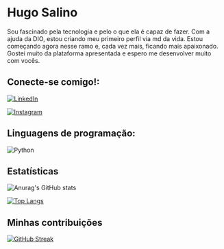 # Hugo Salino

Sou fascinado pela tecnologia e pelo o que ela é capaz de fazer. Com a ajuda da DIO, estou criando meu primeiro perfil via md da vida. Estou começando agora nesse ramo e, cada vez mais, ficando mais apaixonado. 
Gostei muito da plataforma apresentada e espero me desenvolver muito com vocês.

## Conecte-se comigo!:

[![LinkedIn](https://img.shields.io/badge/LinkedIn-000?style=for-the-badge&logo=linkedin&logoColor=0E76A8)](https://br.linkedin.com/in/hugo-salino-634a9028a) 

[![Instagram](https://img.shields.io/badge/Instagram-000?style=for-the-badge&logo=instagram)](https://www.instagram.com/hugosalino/)

## Linguagens de programação:
![Python](https://img.shields.io/badge/Python-000?style=for-the-badge&logo=python)

## Estatísticas
![Anurag's GitHub stats](https://github-readme-stats.vercel.app/api?username=huguinhu&hide=contribs,prs)

[![Top Langs](https://github-readme-stats.vercel.app/api/top-langs/?username=huguinhu)](https://github.com/huguinhu/github-readme-stats)

## Minhas contribuições
[![GitHub Streak](https://streak-stats.demolab.com/?user=huguinhu&theme=bear&background=000&border=300BFFF&dates=00BFFF)](https://git.io/streak-stats)